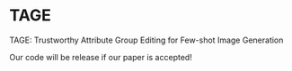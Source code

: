 # TAGE
TAGE: Trustworthy Attribute Group Editing for Few-shot Image Generation

Our code will be release if our paper is accepted!
